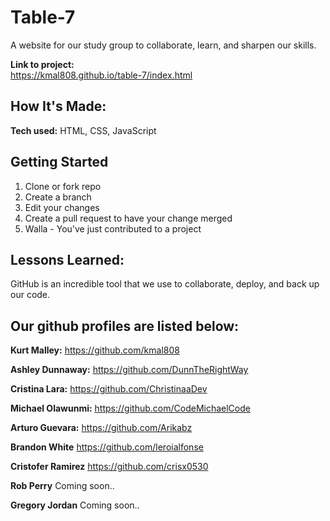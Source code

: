 # Table-7
A website for our study group to collaborate, learn, and sharpen our skills. </br> 

**Link to project:** </br>
https://kmal808.github.io/table-7/index.html

## How It's Made:

**Tech used:** HTML, CSS, JavaScript

## Getting Started

1. Clone or fork repo
2. Create a branch
3. Edit your changes
4. Create a pull request to have your change merged 
5. Walla - You've just contributed to a project

## Lessons Learned:

GitHub is an incredible tool that we use to collaborate, deploy, and back up our code.  

## Our github profiles are listed below:

**Kurt Malley:** https://github.com/kmal808

**Ashley Dunnaway:** https://github.com/DunnTheRightWay

**Cristina Lara:** https://github.com/ChristinaaDev

**Michael Olawunmi:** https://github.com/CodeMichaelCode

**Arturo Guevara:** https://github.com/Arikabz

**Brandon White** https://github.com/leroialfonse

**Cristofer Ramirez** https://github.com/crisx0530

**Rob Perry** Coming soon..

**Gregory Jordan** Coming soon..



